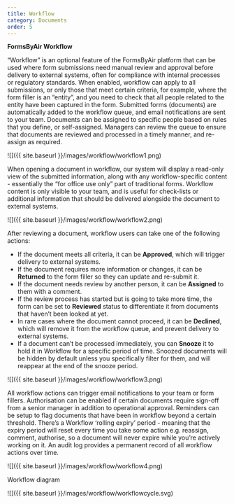 ```yaml
---
title: Workflow
category: Documents
order: 5
---
```


**FormsByAir Workflow**  

“Workflow” is an optional feature of the FormsByAir platform that can be used where form submissions need manual review and approval before delivery to external systems, often for compliance with internal processes or regulatory standards.
When enabled, workflow can apply to all submissions, or only those that meet certain criteria, for example, where the form filler is an “entity”, and you need to check that all people related to the entity have been captured in the form.
Submitted forms (documents) are automatically added to the workflow queue, and email notifications are sent to your team. Documents can be assigned to specific people based on rules that you define, or self-assigned. Managers can review the queue to ensure that documents are reviewed and processed in a timely manner, and re-assign as required.

![]({{ site.baseurl }}/images/workflow/workflow1.png)

When opening a document in workflow, our system will display a read-only view of the submitted information, along with any workflow-specific content - essentially the “for office use only” part of traditional forms. Workflow content is only visible to your team, and is useful for check-lists or additional information that should be delivered alongside the document to external systems.

![]({{ site.baseurl }}/images/workflow/workflow2.png)

After reviewing a document, workflow users can take one of the following actions:
  * If the document meets all criteria, it can be **Approved**, which will trigger delivery to external systems.
  * If the document requires more information or changes, it can be **Returned** to the form filler so they can update and re-submit it.
  * If the document needs review by another person, it can be **Assigned** to them with a comment.
  * If the review process has started but is going to take more time, the form can be set to **Reviewed** status to differentiate it from documents that haven’t been looked at yet.
  * In rare cases where the document cannot proceed, it can be **Declined**, which will remove it from the workflow queue, and prevent delivery to external systems.
  * If a document can’t be processed immediately, you can  **Snooze** it to hold it in Workflow for a specific period of time. Snoozed documents will be hidden by default unless you specifically filter for them, and will reappear at the end of the snooze period.

  ![]({{ site.baseurl }}/images/workflow/workflow3.png)

 All workflow actions can trigger email notifications to your team or form fillers.
Authorisation can be enabled if certain documents require sign-off from a senior manager in addition to operational approval.
Reminders can be setup to flag documents that have been in workflow beyond a certain threshold. There’s  a Workflow ‘rolling expiry’ period - meaning that the expiry period will reset every time you take some action e.g. reassign, comment, authorise, so a document will never expire while you’re actively working on it. An audit log provides a permanent record of all workflow actions over time.

![]({{ site.baseurl }}/images/workflow/workflow4.png)

Workflow diagram

![]({{ site.baseurl }}/images/workflow/workflowcycle.svg)